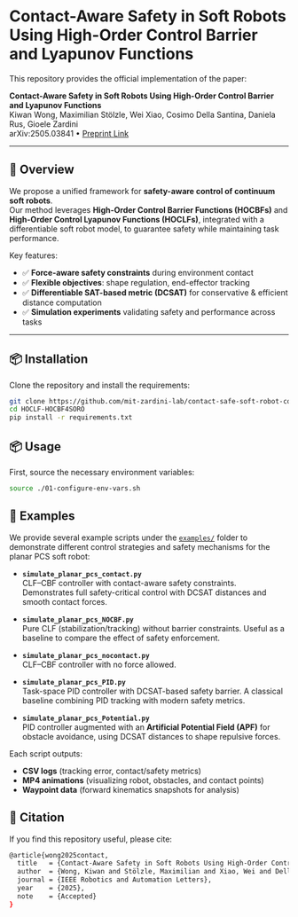 # Contact-Aware Safety in Soft Robots Using High-Order Control Barrier and Lyapunov Functions

This repository provides the official implementation of the paper:

**Contact-Aware Safety in Soft Robots Using High-Order Control Barrier and Lyapunov Functions**  
Kiwan Wong, Maximilian Stölzle, Wei Xiao, Cosimo Della Santina, Daniela Rus, Gioele Zardini  
arXiv:2505.03841 • [Preprint Link](https://arxiv.org/abs/2505.03841)

---

## 🚀 Overview

We propose a unified framework for **safety-aware control of continuum soft robots**.  
Our method leverages **High-Order Control Barrier Functions (HOCBFs)** and **High-Order Control Lyapunov Functions (HOCLFs)**, integrated with a differentiable soft robot model, to guarantee safety while maintaining task performance.

Key features:

- ✅ **Force-aware safety constraints** during environment contact  
- ✅ **Flexible objectives**: shape regulation, end-effector tracking  
- ✅ **Differentiable SAT-based metric (DCSAT)** for conservative & efficient distance computation  
- ✅ **Simulation experiments** validating safety and performance across tasks  

---

## 📦 Installation

Clone the repository and install the requirements:

```bash
git clone https://github.com/mit-zardini-lab/contact-safe-soft-robot-control.git
cd HOCLF-HOCBF4SORO
pip install -r requirements.txt
```

## 📦 Usage

First, source the necessary environment variables:

```bash
source ./01-configure-env-vars.sh
```

## 🧪 Examples

We provide several example scripts under the [`examples/`](examples/) folder
to demonstrate different control strategies and safety mechanisms for the
planar PCS soft robot:

- **`simulate_planar_pcs_contact.py`**  
  CLF–CBF controller with contact-aware safety constraints. Demonstrates full
  safety-critical control with DCSAT distances and smooth contact forces.

- **`simulate_planar_pcs_NOCBF.py`**  
  Pure CLF (stabilization/tracking) without barrier constraints. Useful as a
  baseline to compare the effect of safety enforcement.

- **`simulate_planar_pcs_nocontact.py`**  
  CLF–CBF controller with no force allowed. 

- **`simulate_planar_pcs_PID.py`**  
  Task-space PID controller with DCSAT-based safety barrier. A classical
  baseline combining PID tracking with modern safety metrics.

- **`simulate_planar_pcs_Potential.py`**  
  PID controller augmented with an **Artificial Potential Field (APF)** for
  obstacle avoidance, using DCSAT distances to shape repulsive forces.

Each script outputs:
- **CSV logs** (tracking error, contact/safety metrics)  
- **MP4 animations** (visualizing robot, obstacles, and contact points)  
- **Waypoint data** (forward kinematics snapshots for analysis)


## 📖 Citation
If you find this repository useful, please cite:

```bash
@article{wong2025contact,
  title   = {Contact-Aware Safety in Soft Robots Using High-Order Control Barrier and Lyapunov Functions},
  author  = {Wong, Kiwan and Stölzle, Maximilian and Xiao, Wei and Della Santina, Cosimo and Rus, Daniela and Zardini, Gioele},
  journal = {IEEE Robotics and Automation Letters},
  year    = {2025},
  note    = {Accepted}
}
